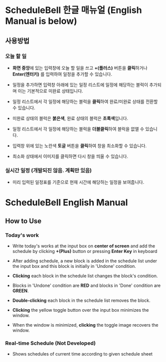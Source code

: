 # ScheduleBell 한글 매뉴얼 (English Manual is below)
## 사용방법
### 오늘 할 일
- **화면 중앙**에 있는 입력창에 오늘 할 일을 쓰고 **+(플러스)** 버튼을 **클릭**하거나 **Enter(엔터키)** 를 입력하여 일정을 추가할 수 있습니다.

- 일정을 추가하면 입력창 아래에 있는 일정 리스트에 일정에 해당하는 블럭이 추가되며 이는 기본적으로 미완료 상태입니다.

- 일정 리스트에서 각 일정에 해당하는 블럭을 **클릭**하여 완료/미완료 상태를 전환할 수 있습니다.

- 미완료 상태의 블럭은 **붉은색**, 완료 상태의 블럭은 **초록색**입니다.

- 일정 리스트에서 각 일정에 해당하는 블럭을 **더블클릭**하여 블럭을 없앨 수 있습니다.

- 입력창 위에 있는 노란색 **토글** 버튼을 **클릭**하여 창을 최소화할 수 있습니다.

- 최소화 상태에서 이미지를 클릭하면 다시 창을 띄울 수 있습니다.
### 실시간 일정 (개발되진 않음. 계획만 있음)
- 미리 입력된 일정표를 기준으로 현재 시간에 해당하는 일정을 보여줍니다.
   
   
   
# ScheduleBell English Manual
## How to Use
### Today's work
- Write today's works at the input box on **center of screen** and add the schedule by clicking **+(Plus)** button or pressing **Enter Key** in keyboard

- After adding schedule, a new block is added in the schedule list under the input box and this block is initially in 'Undone' condition. 

- **Clicking** each block in the schedule list changes the block's condition.

- Blocks in 'Undone' condition are **RED** and blocks in 'Done' condition are **GREEN**.

- **Double-clicking** each block in the schedule list removes the block. 

- **Clicking** the yellow toggle button over the input box minimizes the window.

- When the window is minimized, **clicking** the toggle image recovers the window. 
### Real-time Schedule (Not Developed)
- Shows schedules of current time according to given schedule sheet
